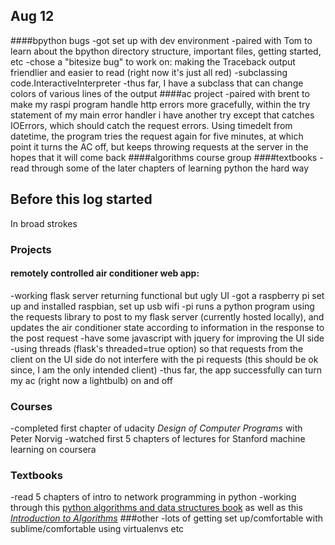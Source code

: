## Aug 12
####bpython bugs
-got set up with dev environment
-paired with Tom to learn about the bpython directory structure, important files, getting started, etc
-chose a "bitesize bug" to work on: making the Traceback output friendlier and easier to read (right now it's just all red)
-subclassing code.InteractiveInterpreter 
-thus far, I have a subclass that can change colors of various lines of the output
####ac project
-paired with brent to make my raspi program handle http errors more gracefully, within the try statement of my main error handler i have another try except that catches IOErrors, which should catch the request errors. Using timedelt from datetime, the program tries the request again for five minutes, at which point it turns the AC off, but keeps throwing requests at the server in the hopes that it will come back
####algorithms course group
####textbooks
-read through some of the later chapters of learning python the hard way

## Before this log started
In broad strokes
### Projects
#### remotely controlled air conditioner web app:
-working flask server returning functional but ugly UI
-got a raspberry pi set up and installed raspbian, set up usb wifi
-pi runs a python program using the requests library to post to my flask server (currently hosted locally), and updates the air conditioner state according to information in the response to the post request
-have some javascript with jquery for improving the UI side
-using threads (flask's threaded=true option) so that requests from the client on the UI side do not interfere with the pi requests (this should be ok since, I am the only intended client)
-thus far, the app successfully can turn my ac (right now a lightbulb) on and off

### Courses
-completed first chapter of udacity *Design of Computer Programs* with Peter Norvig
-watched first 5 chapters of lectures for Stanford machine learning on coursera
### Textbooks
-read 5 chapters of intro to network programming in python
-working through this [python algorithms and data structures book](http://interactivepython.org/runestone/static/pythonds/index.html) as well as this [*Introduction to Algorithms*](http://mitpress.mit.edu/books/introduction-algorithms)
###other
-lots of getting set up/comfortable with sublime/comfortable using virtualenvs etc